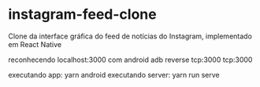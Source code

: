 # instagram-feed-clone
Clone da interface gráfica do feed de notícias do Instagram, implementado em React Native

reconhecendo localhost:3000 com android
adb reverse tcp:3000 tcp:3000

executando app: yarn android
executando server: yarn run serve